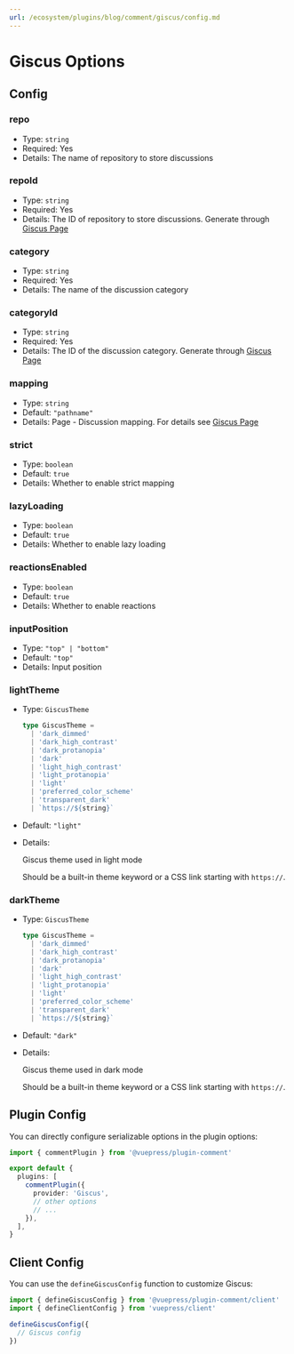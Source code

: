 ```yaml
---
url: /ecosystem/plugins/blog/comment/giscus/config.md
---
```

# Giscus Options

## Config

### repo

* Type: `string`
* Required: Yes
* Details: The name of repository to store discussions

### repoId

* Type: `string`
* Required: Yes
* Details: The ID of repository to store discussions. Generate through [Giscus Page](https://giscus.app/)

### category

* Type: `string`
* Required: Yes
* Details: The name of the discussion category

### categoryId

* Type: `string`
* Required: Yes
* Details: The ID of the discussion category. Generate through [Giscus Page](https://giscus.app/)

### mapping

* Type: `string`
* Default: `"pathname"`
* Details: Page - Discussion mapping. For details see [Giscus Page](https://giscus.app/)

### strict

* Type: `boolean`
* Default: `true`
* Details: Whether to enable strict mapping

### lazyLoading

* Type: `boolean`
* Default: `true`
* Details: Whether to enable lazy loading

### reactionsEnabled

* Type: `boolean`
* Default: `true`
* Details: Whether to enable reactions

### inputPosition

* Type: `"top" | "bottom"`
* Default: `"top"`
* Details: Input position

### lightTheme

* Type: `GiscusTheme`

  ```ts
  type GiscusTheme =
    | 'dark_dimmed'
    | 'dark_high_contrast'
    | 'dark_protanopia'
    | 'dark'
    | 'light_high_contrast'
    | 'light_protanopia'
    | 'light'
    | 'preferred_color_scheme'
    | 'transparent_dark'
    | `https://${string}`
  ```

* Default: `"light"`

* Details:

  Giscus theme used in light mode

  Should be a built-in theme keyword or a CSS link starting with `https://`.

### darkTheme

* Type: `GiscusTheme`

  ```ts
  type GiscusTheme =
    | 'dark_dimmed'
    | 'dark_high_contrast'
    | 'dark_protanopia'
    | 'dark'
    | 'light_high_contrast'
    | 'light_protanopia'
    | 'light'
    | 'preferred_color_scheme'
    | 'transparent_dark'
    | `https://${string}`
  ```

* Default: `"dark"`

* Details:

  Giscus theme used in dark mode

  Should be a built-in theme keyword or a CSS link starting with `https://`.

## Plugin Config

You can directly configure serializable options in the plugin options:

```ts title=".vuepress/config.ts"
import { commentPlugin } from '@vuepress/plugin-comment'

export default {
  plugins: [
    commentPlugin({
      provider: 'Giscus',
      // other options
      // ...
    }),
  ],
}
```

## Client Config

You can use the `defineGiscusConfig` function to customize Giscus:

```ts title=".vuepress/client.ts"
import { defineGiscusConfig } from '@vuepress/plugin-comment/client'
import { defineClientConfig } from 'vuepress/client'

defineGiscusConfig({
  // Giscus config
})
```
